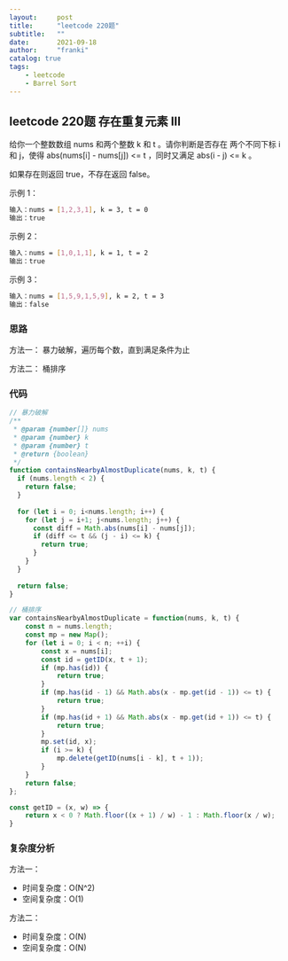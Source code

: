 ```yaml
---
layout:     post
title:      "leetcode 220题"
subtitle:   ""
date:       2021-09-18
author:     "franki"
catalog: true
tags:
    - leetcode
    - Barrel Sort
---
```


## leetcode 220题 存在重复元素 III

给你一个整数数组 nums 和两个整数 k 和 t 。请你判断是否存在 两个不同下标 i 和 j，使得 abs(nums[i] - nums[j]) <= t ，同时又满足 abs(i - j) <= k 。

如果存在则返回 true，不存在返回 false。

示例 1：

```bash
输入：nums = [1,2,3,1], k = 3, t = 0
输出：true
```

示例 2：

```bash
输入：nums = [1,0,1,1], k = 1, t = 2
输出：true
```

示例 3：

```bash
输入：nums = [1,5,9,1,5,9], k = 2, t = 3
输出：false
```

### 思路

方法一：
暴力破解，遍历每个数，直到满足条件为止

方法二：
桶排序

### 代码

```js
// 暴力破解
/**
 * @param {number[]} nums
 * @param {number} k
 * @param {number} t
 * @return {boolean}
 */
function containsNearbyAlmostDuplicate(nums, k, t) {
  if (nums.length < 2) {
    return false;
  }
  
  for (let i = 0; i<nums.length; i++) {
    for (let j = i+1; j<nums.length; j++) {
      const diff = Math.abs(nums[i] - nums[j]);
      if (diff <= t && (j - i) <= k) {
        return true;
      }
    }
  }
  
  return false;
}

// 桶排序
var containsNearbyAlmostDuplicate = function(nums, k, t) {
    const n = nums.length;
    const mp = new Map();
    for (let i = 0; i < n; ++i) {
        const x = nums[i];
        const id = getID(x, t + 1);
        if (mp.has(id)) {
            return true;
        }
        if (mp.has(id - 1) && Math.abs(x - mp.get(id - 1)) <= t) {
            return true;
        }
        if (mp.has(id + 1) && Math.abs(x - mp.get(id + 1)) <= t) {
            return true;
        }
        mp.set(id, x);
        if (i >= k) {
            mp.delete(getID(nums[i - k], t + 1));
        }
    }
    return false;
};

const getID = (x, w) => {
    return x < 0 ? Math.floor((x + 1) / w) - 1 : Math.floor(x / w);
}
```

### 复杂度分析

方法一：

- 时间复杂度：O(N^2)
- 空间复杂度：O(1)

方法二：

- 时间复杂度：O(N)
- 空间复杂度：O(N)
